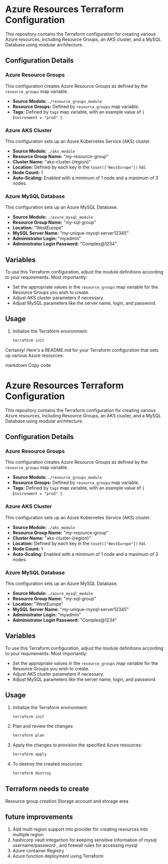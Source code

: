 # Azure Resources Terraform Configuration

This repository contains the Terraform configuration for creating various Azure resources, including Resource Groups, an AKS cluster, and a MySQL Database using modular architecture.

## Configuration Details

### Azure Resource Groups

This configuration creates Azure Resource Groups as defined by the `resource_groups` map variable.

- **Source Module:** `./resource_groups_module`
- **Resource Groups:** Defined by `resource_groups` map variable.
- **Tags:** Defined by `tags` map variable, with an example value of `{ Environment = "prod" }`.

### Azure AKS Cluster

This configuration sets up an Azure Kubernetes Service (AKS) cluster.

- **Source Module:** `./aks_module`
- **Resource Group Name:** "my-resource-group"
- **Cluster Name:** "aks-cluster-{region}"
- **Location:** Defined by each key in the `toset(["WestEurope"])` list.
- **Node Count:** 1
- **Auto-Scaling:** Enabled with a minimum of 1 node and a maximum of 3 nodes.

### Azure MySQL Database

This configuration sets up an Azure MySQL Database.

- **Source Module:** `./azure_mysql_module`
- **Resource Group Name:** "my-sql-group"
- **Location:** "WestEurope"
- **MySQL Server Name:** "my-unique-mysql-server12345"
- **Administrator Login:** "myadmin"
- **Administrator Login Password:** "Complex@1234"

<!-- **Note:** The Azure TF state storage module section is commented out in the provided configuration. If you choose to use it in the future, you may need to document its specifications here. -->

## Variables

To use this Terraform configuration, adjust the module definitions according to your requirements. Most importantly:

- Set the appropriate values in the `resource_groups` map variable for the Resource Groups you wish to create.
- Adjust AKS cluster parameters if necessary.
- Adjust MySQL parameters like the server name, login, and password.

## Usage

1. Initialize the Terraform environment:

   ```bash
   terraform init

Certainly! Here's a README.md for your Terraform configuration that sets up various Azure resources:

markdown
Copy code
# Azure Resources Terraform Configuration

This repository contains the Terraform configuration for creating various Azure resources, including Resource Groups, an AKS cluster, and a MySQL Database using modular architecture.

## Configuration Details

### Azure Resource Groups

This configuration creates Azure Resource Groups as defined by the `resource_groups` map variable.

- **Source Module:** `./resource_groups_module`
- **Resource Groups:** Defined by `resource_groups` map variable.
- **Tags:** Defined by `tags` map variable, with an example value of `{ Environment = "prod" }`.

### Azure AKS Cluster

This configuration sets up an Azure Kubernetes Service (AKS) cluster.

- **Source Module:** `./aks_module`
- **Resource Group Name:** "my-resource-group"
- **Cluster Name:** "aks-cluster-{region}"
- **Location:** Defined by each key in the `toset(["WestEurope"])` list.
- **Node Count:** 1
- **Auto-Scaling:** Enabled with a minimum of 1 node and a maximum of 3 nodes.

### Azure MySQL Database

This configuration sets up an Azure MySQL Database.

- **Source Module:** `./azure_mysql_module`
- **Resource Group Name:** "my-sql-group"
- **Location:** "WestEurope"
- **MySQL Server Name:** "my-unique-mysql-server12345"
- **Administrator Login:** "myadmin"
- **Administrator Login Password:** "Complex@1234"

<!-- **Note:** The Azure TF state storage module section is commented out in the provided configuration. If you choose to use it in the future, you may need to document its specifications here. -->

## Variables

To use this Terraform configuration, adjust the module definitions according to your requirements. Most importantly:

- Set the appropriate values in the `resource_groups` map variable for the Resource Groups you wish to create.
- Adjust AKS cluster parameters if necessary.
- Adjust MySQL parameters like the server name, login, and password.

## Usage

1. Initialize the Terraform environment:

   ```bash
   terraform init

2. Plan and review the changes:

   ```bash
   terraform plan

3. Apply the changes to provision the specified Azure resources:

   ```bash
   terraform apply

4. To destroy the created resources:

   ```bash
   terraform destroy


## Terraform needs to create

Resource group creation
Storage account and storage area


## future improvements
1. Add multi region support into provider for creating resources into multiple region
2. hashicorp vault integartion for keeping sensitive information of mysql username/password , and firewall rules for accessing mysql
3. Azure container Registry
4. Azure function deployment using Terraform
